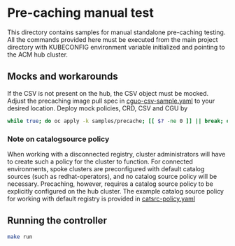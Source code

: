# Pre-caching manual test #
This directory contains samples for manual standalone pre-caching testing.
All the commands provided here must be executed from the main project directory with KUBECONFIG environment variable initialized and pointing to the ACM hub cluster.
## Mocks and workarounds ##
If the CSV is not present on the hub, the CSV object must be mocked. Adjust the precaching image pull spec in [cguo-csv-sample.yaml](cguo-csv-sample.yaml#L253) to your desired location. Deploy mock policies, CRD, CSV and CGU by
```bash
while true; do oc apply -k samples/precache; [[ $? -ne 0 ]] || break; done
```
### Note on catalogsource policy ###
When working with a disconnected registry, cluster administrators will have to create such a policy for the cluster to function. For connected environments, spoke clusters are preconfigured with default catalog sources (such as redhat-operators), and no catalog source policy will be necessary. 
Precaching, however, requires a catalog source policy to be explicitly configured on the hub cluster. The example catalog source policy for working with default registry is provided in [catsrc-policy.yaml](catsrc-policy.yaml)

## Running the controller ##
```bash
make run
```